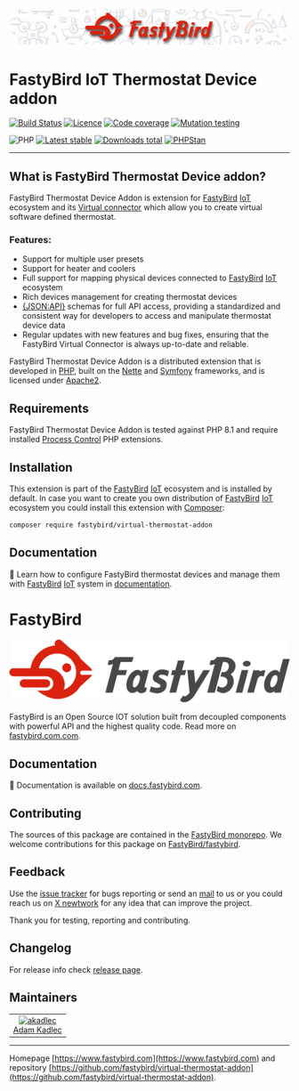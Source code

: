 <p align="center">
	<img src="https://github.com/fastybird/.github/blob/main/assets/repo_title.png?raw=true" alt="FastyBird"/>
</p>

# FastyBird IoT Thermostat Device addon

[![Build Status](https://img.shields.io/github/actions/workflow/status/FastyBird/virtual-thermostat-addon/ci.yaml?style=flat-square)](https://github.com/FastyBird/virtual-thermostat-addon/actions)
[![Licence](https://img.shields.io/github/license/FastyBird/virtual-thermostat-addon?style=flat-square)](https://github.com/FastyBird/virtual-thermostat-addon/blob/main/LICENSE.md)
[![Code coverage](https://img.shields.io/coverallsCoverage/github/FastyBird/virtual-thermostat-addon?style=flat-square)](https://coveralls.io/r/FastyBird/virtual-thermostat-addon)
[![Mutation testing](https://img.shields.io/endpoint?style=flat-square&url=https%3A%2F%2Fbadge-api.stryker-mutator.io%2Fgithub.com%2FFastyBird%2Fvirtual-thermostat-addon%2Fmain)](https://dashboard.stryker-mutator.io/reports/github.com/FastyBird/virtual-thermostat-addon/main)

![PHP](https://badgen.net/packagist/php/FastyBird/virtual-thermostat-addon?cache=300&style=flat-square)
[![Latest stable](https://badgen.net/packagist/v/FastyBird/virtual-thermostat-addon/latest?cache=300&style=flat-square)](https://packagist.org/packages/FastyBird/virtual-thermostat-addon)
[![Downloads total](https://badgen.net/packagist/dt/FastyBird/virtual-thermostat-addon?cache=300&style=flat-square)](https://packagist.org/packages/FastyBird/virtual-thermostat-addon)
[![PHPStan](https://img.shields.io/badge/PHPStan-enabled-brightgreen.svg?style=flat-square)](https://github.com/phpstan/phpstan)

***

## What is FastyBird Thermostat Device addon?

FastyBird Thermostat Device Addon is extension for [FastyBird](https://www.fastybird.com) [IoT](https://en.wikipedia.org/wiki/Internet_of_things) ecosystem
and its [Virtual connector](https://github.com/fastybird/virtual-connector) which allow you to create virtual software
defined thermostat.

### Features:

- Support for multiple user presets
- Support for heater and coolers
- Full support for mapping physical devices connected to [FastyBird](https://www.fastybird.com) [IoT](https://en.wikipedia.org/wiki/Internet_of_things) ecosystem
- Rich devices management for creating thermostat devices
- [{JSON:API}](https://jsonapi.org/) schemas for full API access, providing a standardized and consistent way for developers to access and manipulate thermostat device data
- Regular updates with new features and bug fixes, ensuring that the FastyBird Virtual Connector is always up-to-date and reliable.

FastyBird Thermostat Device Addon is a distributed extension that is developed in [PHP](https://www.php.net), built on the [Nette](https://nette.org) and [Symfony](https://symfony.com) frameworks,
and is licensed under [Apache2](http://www.apache.org/licenses/LICENSE-2.0).

## Requirements

FastyBird Thermostat Device Addon is tested against PHP 8.1 and require installed [Process Control](https://www.php.net/manual/en/book.pcntl.php)
PHP extensions.

## Installation

This extension is part of the [FastyBird](https://www.fastybird.com) [IoT](https://en.wikipedia.org/wiki/Internet_of_things) ecosystem and is installed by default.
In case you want to create you own distribution of [FastyBird](https://www.fastybird.com) [IoT](https://en.wikipedia.org/wiki/Internet_of_things) ecosystem you could install this extension with  [Composer](http://getcomposer.org/):

```sh
composer require fastybird/virtual-thermostat-addon
```

## Documentation

:book: Learn how to configure FastyBird thermostat devices and manage them with [FastyBird](https://www.fastybird.com) [IoT](https://en.wikipedia.org/wiki/Internet_of_things) system
in [documentation](https://github.com/FastyBird/virtual-thermostat-addon/wiki).

# FastyBird

<p align="center">
	<img src="https://github.com/fastybird/.github/blob/main/assets/fastybird_row.svg?raw=true" alt="FastyBird"/>
</p>

FastyBird is an Open Source IOT solution built from decoupled components with powerful API and the highest quality code. Read more on [fastybird.com.com](https://www.fastybird.com).

## Documentation

:book: Documentation is available on [docs.fastybird.com](https://docs.fastybird.com).

## Contributing

The sources of this package are contained in the [FastyBird monorepo](https://github.com/FastyBird/fastybird). We welcome
contributions for this package on [FastyBird/fastybird](https://github.com/FastyBird/).

## Feedback

Use the [issue tracker](https://github.com/FastyBird/fastybird/issues) for bugs reporting or send an [mail](mailto:code@fastybird.com)
to us or you could reach us on [X newtwork](https://x.com/fastybird) for any idea that can improve the project.

Thank you for testing, reporting and contributing.

## Changelog

For release info check [release page](https://github.com/FastyBird/fastybird/releases).

## Maintainers

<table>
	<tbody>
		<tr>
			<td align="center">
				<a href="https://github.com/akadlec">
					<img alt="akadlec" width="80" height="80" src="https://avatars3.githubusercontent.com/u/1866672?s=460&amp;v=4" />
				</a>
				<br>
				<a href="https://github.com/akadlec">Adam Kadlec</a>
			</td>
		</tr>
	</tbody>
</table>

***
Homepage [https://www.fastybird.com](https://www.fastybird.com) and
repository [https://github.com/fastybird/virtual-thermostat-addon](https://github.com/fastybird/virtual-thermostat-addon).
